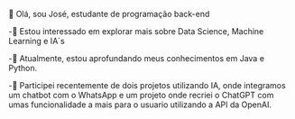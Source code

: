 👋 Olá, sou José, estudante de programação back-end

  -👀 Estou interessado em explorar mais sobre Data Science, Machine Learning e IA´s
  
  -🌱 Atualmente, estou aprofundando meus conhecimentos em Java e Python.
  
  -💞 Participei recentemente de dois projetos utilizando IA, onde integramos um chatbot com o WhatsApp e um projeto onde recriei o ChatGPT com umas funcionalidade a mais para o usuario utilizando a API da OpenAI.
  
